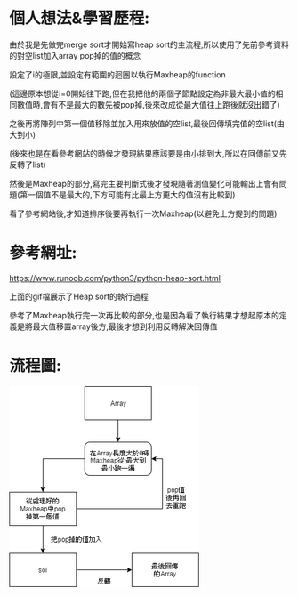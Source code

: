# 個人想法&學習歷程:

由於我是先做完merge sort才開始寫heap sort的主流程,所以使用了先前參考資料的對空list加入array pop掉的值的概念

設定了i的極限,並設定有範圍的迴圈以執行Maxheap的function

(這邊原本想從i=0開始往下跑,但在我把他的兩個子節點設定為非最大最小值的相同數值時,會有不是最大的數先被pop掉,後來改成從最大值往上跑後就沒出錯了)

之後再將陣列中第一個值移除並加入用來放值的空list,最後回傳填完值的空list(由大到小)

(後來也是在看參考網站的時候才發現結果應該要是由小排到大,所以在回傳前又先反轉了list)

然後是Maxheap的部分,寫完主要判斷式後才發現隨著測值變化可能輸出上會有問題(第一個值不是最大的,下方可能有比最上方更大的值沒有比較到) 

看了參考網站後,才知道排序後要再執行一次Maxheap(以避免上方提到的問題)

# 參考網址:

https://www.runoob.com/python3/python-heap-sort.html

上面的gif檔展示了Heap sort的執行過程

參考了Maxheap執行完一次再比較的部分,也是因為看了執行結果才想起原本的定義是將最大值移置array後方,最後才想到利用反轉解決回傳值

# 流程圖:
![](https://github.com/jason-28/06170136/blob/master/img/Heapsort%E6%B5%81%E7%A8%8B%E5%9C%96.png)
